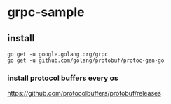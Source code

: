 # grpc-sample

## install
```
go get -u google.golang.org/grpc
go get -u github.com/golang/protobuf/protoc-gen-go
```

### install protocol buffers every os
https://github.com/protocolbuffers/protobuf/releases